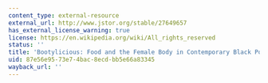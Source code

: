 ```yaml
---
content_type: external-resource
external_url: http://www.jstor.org/stable/27649657
has_external_license_warning: true
license: https://en.wikipedia.org/wiki/All_rights_reserved
status: ''
title: 'Bootylicious: Food and the Female Body in Contemporary Black Popular Culture'
uid: 87e56e95-73e7-4bac-8ecd-bb5e66a83345
wayback_url: ''
---
```

